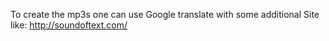 To create the mp3s one can use Google translate with some additional Site like:
http://soundoftext.com/